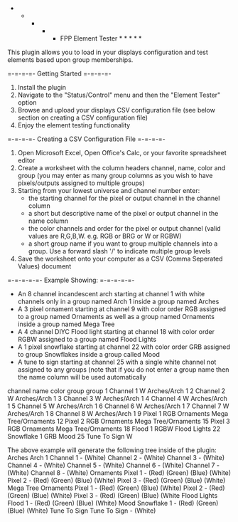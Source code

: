  * * * * *   FPP Element Tester   * * * * *

This plugin allows you to load in your displays configuration and test elements based upon group memberships.

=-=-=-=- Getting Started =-=-=-=-
1) Install the plugin
2) Navigate to the "Status/Control" menu and then the "Element Tester" option
3) Browse and upload your displays CSV configuration file (see below section on creating a CSV configuration file)
4) Enjoy the element testing functionality 

=-=-=-=- Creating a CSV Configuration File =-=-=-=-
1) Open Microsoft Excel, Open Office's Calc, or your favorite spreadsheet editor
2) Create a worksheet with the column headers channel, name, color and group (you may enter as many group columns as you wish to have pixels/outputs assigned to multiple groups)
3) Starting from your lowest universe and channel number enter: 
   - the starting channel for the pixel or output channel in the channel column
   - a short but descriptive name of the pixel or output channel in the name column
   - the color channels and order for the pixel or output channel (valid values are R,G,B,W.  e.g. RGB or BRG or W or RGBW)
   - a short group name if you want to group multiple channels into a group. Use a forward slash '/' to indicate multiple group levels
4) Save the worksheet onto your computer as a CSV (Comma Seperated Values) document


=-=-=-=-=- Example Showing: =-=-=-=-=-
- An 8 channel incandescent arch starting at channel 1 with white channels only in a group named Arch 1 inside a group named Arches
- A 3 pixel ornament starting at channel 9 with color order RGB assigned to a group named Ornaments as well as a group named Ornaments inside a group named Mega Tree
- A 4 channel DIYC Flood light starting at channel 18 with color order RGBW assigned to a group named Flood Lights
- A 1 pixel snowflake starting at channel 22 with color order GRB assigned to group Snowflakes inside a group called Mood
- A tune to sign starting at channel 25 with a single white channel not assigned to any groups (note that if you do not enter a group name then the name column will be used automatically

channel    name             color    group                group 
1          Channel 1        W        Arches/Arch 1
2          Channel 2        W        Arches/Arch 1
3          Channel 3        W        Arches/Arch 1
4          Channel 4        W        Arches/Arch 1
5          Channel 5        W        Arches/Arch 1
6          Channel 6        W        Arches/Arch 1
7          Channel 7        W        Arches/Arch 1
8          Channel 8        W        Arches/Arch 1
9          Pixel 1          RGB      Ornaments            Mega Tree/Ornaments
12         Pixel 2          RGB      Ornaments            Mega Tree/Ornaments
15         Pixel 3          RGB      Ornaments            Mega Tree/Ornaments
18         Flood 1          RGBW     Flood Lights
22         Snowflake 1      GRB      Mood
25         Tune To Sign     W




The above example will generate the following tree inside of the plugin:
Arches
  Arch 1
    Channel 1 - (White)
    Channel 2 - (White)
    Channel 3 - (White)
    Channel 4 - (White)
    Channel 5 - (White)
    Channel 6 - (White)
    Channel 7 - (White)
    Channel 8 - (White)
Ornaments
  Pixel 1 - (Red) (Green) (Blue) (White)
  Pixel 2 - (Red) (Green) (Blue) (White)
  Pixel 3 - (Red) (Green) (Blue) (White)
Mega Tree
  Ornaments
    Pixel 1 - (Red) (Green) (Blue) (White)
    Pixel 2 - (Red) (Green) (Blue) (White)
    Pixel 3 - (Red) (Green) (Blue) (White
Flood Lights
  Flood 1 - (Red) (Green) (Blue) (White)
Mood
  Snowflake 1 - (Red) (Green) (Blue) (White)
Tune To Sign
  Tune To Sign - (White)
